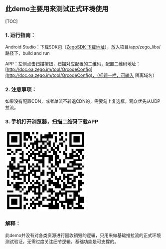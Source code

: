 ##  此demo主要用来测试正式环境使用

[TOC]

###  1. 运行指南：

Android Studio：下载SDK包（[ZegoSDK 下载地址](https://doc-zh.zego.im/zh/2969.html)），放入项目/app/zego_libs/ 路径下，build and run 

APP：左侧点击扫描按钮，扫描对应配置的二维码，配置二维码地址：[http://doc.oa.zego.im/tool/QrcodeConfig](http://doc.oa.zego.im/tool/QrcodeConfig)，（标题一栏，可输入 隔离域名）

###  2. 注意事项：

如果没有配置CDN，或者单流不转退CDN的，需要勾上复选框，观众优先从UDP拉流。

### 3. 手机打开浏览器，扫描二维码下载APP

![QR_dowmload](./QR_dowmload.png)

###  解释：
此demo并没有对各类资源进行回收销毁的逻辑，只用来做基础推拉流的正式环境测试验证，无需过度关注细节逻辑，基础功能是可支撑的。
